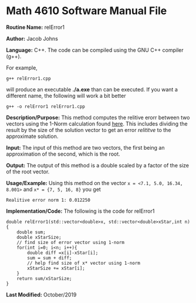 # Math 4610 Software Manual File

**Routine Name:** relError1

**Author:** Jacob Johns

**Language:** C++. The code can be compiled using the GNU C++ compiler (g++).

For example,

    g++ relError1.cpp

will produce an executable **./a.exe** than can be executed. If you want a different name, the following will work a bit
better

    g++ -o relError1 relError1.cpp

**Description/Purpose:** This method computes the relitive erorr between two vectors using the 1-Norm calculation found [here](https://github.com/jakeat555/math4610/blob/master/SoftwareManual/length_1.md).
This includes dividing the result by the size of the solution vector to get an error *relititve* to the approximate solution.

**Input:** The input of this method are two vectors, the first being an approximation of the second, which is the root.

**Output:** The output of this method is a double scaled by a factor of the size of the root vector.

**Usage/Example:** Using this method on the vector `x = <7.1, 5.0, 16.34, 8.001>` and `x* = {7, 5, 16, 8}` you get
```
Realitive error norm 1: 0.012250
```


**Implementation/Code:** The following is the code for relError1
```
double relError1(std::vector<double>x, std::vector<double>xStar,int n){	
	double sum;
	double xStarSize;
	// find size of error vector using 1-norm
	for(int i=0; i<n; i++){
		double diff =x[i]-xStar[i];
		sum = sum + diff;
		// help find size of x* vector using 1-norm
		xStarSize += xStar[i];
	}
	return sum/xStarSize;
}
```


**Last Modified:** October/2019
